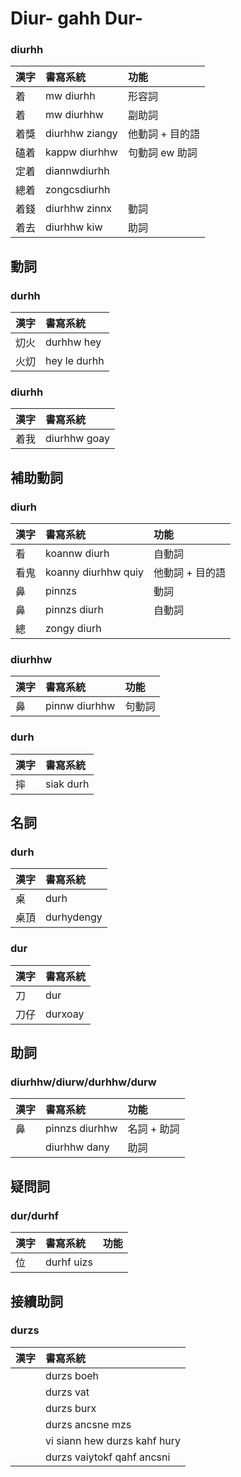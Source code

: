 # Diur- gahh Dur-

### diurhh

| 漢字 | 書寫系統 | 功能 |
| :--- | :--- | :--- |
| 着 | mw diurhh | 形容詞 |
| 着 | mw diurhhw | 副助詞 |
| 着獎 | diurhhw ziangy | 他動詞 + 目的語 |
| 磕着 | kappw diurhhw | 句動詞 ew 助詞 |
| 定着 | diannwdiurhh | |
| 總着 | zongcsdiurhh | |
| 着錢 | diurhhw zinnx | 動詞 |
| 着去 | diurhhw kiw | 助詞 |

## 動詞

### durhh

| 漢字 | 書寫系統 |
| :--- | :--- |
| 灱火 | durhhw hey |
| 火灱 | hey le durhh |

### diurhh

| 漢字 | 書寫系統 |
| :--- | :--- |
| 着我 | diurhhw goay |

## 補助動詞

### diurh

| 漢字 | 書寫系統 | 功能 |
| :--- | :--- | :--- |
| 看 | koannw diurh | 自動詞 |
| 看鬼 | koanny diurhhw quiy | 他動詞 + 目的語 |
| 鼻 | pinnzs | 動詞 |
| 鼻 | pinnzs diurh | 自動詞 |
| 總 | zongy diurh ||

### diurhhw

| 漢字 | 書寫系統 | 功能 |
| :--- | :--- | :--- |
| 鼻 | pinnw diurhhw | 句動詞 |

### durh

| 漢字 | 書寫系統 |
| :--- | :--- |
| 摔 | siak durh |

## 名詞

### durh

| 漢字 | 書寫系統 |
| :--- | :--- |
| 桌 | durh |
| 桌頂 | durhydengy |

### dur

| 漢字 | 書寫系統 |
| :--- | :--- |
| 刀 | dur |
| 刀仔 | durxoay |

## 助詞

### diurhhw/diurw/durhhw/durw

| 漢字 | 書寫系統 | 功能 |
| :--- | :--- | :--- |
| 鼻 | pinnzs diurhhw | 名詞 + 助詞 |
| | diurhhw dany | 助詞 |

## 疑問詞

### dur/durhf

| 漢字 | 書寫系統 | 功能 |
| :--- | :--- | :--- |
| 位 | durhf uizs |  |

## 接續助詞

### durzs

| 漢字 | 書寫系統 |
| :--- | :--- |
|| durzs boeh |
|| durzs vat |
|| durzs burx |
|| durzs ancsne mzs |
|| vi siann hew durzs kahf hury |
|| durzs vaiytokf qahf ancsni |
